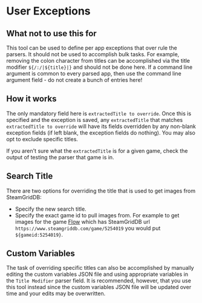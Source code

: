 # User Exceptions
## What not to use this for
This tool can be used to define per app exceptions that over rule the parsers. It should not be used to accomplish bulk tasks. For example, removing the colon character from titles can be accomplished via the title modifier `${/:/|${title}|}` and should not be done here. If a command line argument is common to every parsed app, then use the command line argument field - do not create a bunch of entries here! 

## How it works
The only mandatory field here is `extractedTitle to override`. Once this is specified and the exception is saved, any `extractedTitle` that matches `extractedTitle to override` will have its fields overridden by any non-blank exception fields (if left blank, the exception fields do nothing). You may also opt to exclude specific titles.

If you aren't sure what the `extractedTitle` is for a given game, check the output of testing the parser that game is in.

## Search Title

There are two options for overriding the title that is used to get images from SteamGridDB:

* Specify the new search title.
* Specify the exact game id to pull images from. For example to get images for the game [Flow](https://www.steamgriddb.com/game/5254019) which has SteamGridDB url `https://www.steamgriddb.com/game/5254019` you would put `${gameid:5254019}`.

## Custom Variables
The task of overriding specific titles can also be accomplished by manually editing the custom variables JSON file and using appropriate variables in the `Title Modifier` parser field. It is recommended, however, that you use this tool instead since the custom variables JSON file will be updated over time and your edits may be overwritten.
